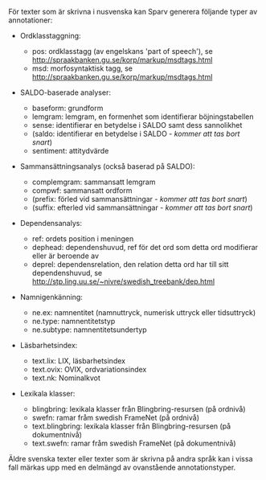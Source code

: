 
För texter som är skrivna i nusvenska kan Sparv generera följande typer av annotationer:

* Ordklasstaggning:
  * pos: ordklasstagg (av engelskans 'part of speech'), se http://spraakbanken.gu.se/korp/markup/msdtags.html
  * msd: morfosyntaktisk tagg, se http://spraakbanken.gu.se/korp/markup/msdtags.html

* SALDO-baserade analyser:
  * baseform: grundform
  * lemgram: lemgram, en formenhet som identifierar böjningstabellen
  * sense: identifierar en betydelse i SALDO samt dess sannolikhet
  * (saldo: identifierar en betydelse i SALDO - *kommer att tas bort snart*)
  * sentiment: attitydvärde

* Sammansättningsanalys (också baserad på SALDO):
  * complemgram: sammansatt lemgram
  * compwf: sammansatt ordform
  * (prefix: förled vid sammansättningar - *kommer att tas bort snart*)
  * (suffix: efterled vid sammansättningar - *kommer att tas bort snart*)

* Dependensanalys:
  * ref: ordets position i meningen
  * dephead: dependenshuvud, ref för det ord som detta ord modifierar eller är beroende av
  * deprel: dependensrelation, den relation detta ord har till sitt dependenshuvud, se http://stp.ling.uu.se/~nivre/swedish_treebank/dep.html

* Namnigenkänning:
  * ne.ex: namnentitet (namnuttryck, numerisk uttryck eller tidsuttryck)
  * ne.type: namnentitetstyp
  * ne.subtype: namnentitetsundertyp

* Läsbarhetsindex:
  * text.lix: LIX, läsbarhetsindex
  * text.ovix: OVIX, ordvariationsindex
  * text.nk: Nominalkvot

* Lexikala klasser:
  * blingbring: lexikala klasser från Blingbring-resursen (på ordnivå)
  * swefn: ramar fråm swedish FrameNet (på ordnivå)
  * text.blingbring: lexikala klasser från Blingbring-resursen (på dokumentnivå)
  * text.swefn: ramar fråm swedish FrameNet (på dokumentnivå)

Äldre svenska texter eller texter som är skrivna på andra språk kan i vissa fall
märkas upp med en delmängd av ovanstående annotationstyper.
